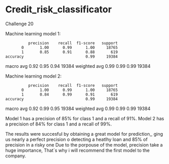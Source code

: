 # Credit_risk_classificator
Challenge 20

Machine learning model 1:

              precision    recall  f1-score   support
           0       1.00      0.99      1.00     18765
           1       0.85      0.91      0.88       619
    accuracy                           0.99     19384
   macro avg       0.92      0.95      0.94     19384
weighted avg       0.99      0.99      0.99     19384


Machine learning model 2:

              precision    recall  f1-score   support
           0       1.00      0.99      1.00     18765
           1       0.84      0.99      0.91       619
    accuracy                           0.99     19384
   macro avg       0.92      0.99      0.95     19384
weighted avg       0.99      0.99      0.99     19384


Model 1 has a precision of 85% for class 1 and a recall of 91%.
Model 2 has a precision of 84% for class 1 and a recall of 99%.

The results were succesful by obtaining a great model for prediction,, ging us nearly a perfect precision o detecting a heatlhy loan and 85% of precision in a risky one
Due to the porpouse of the model, precision take a huge importance, That´s why i will recommend the first model to the company.
